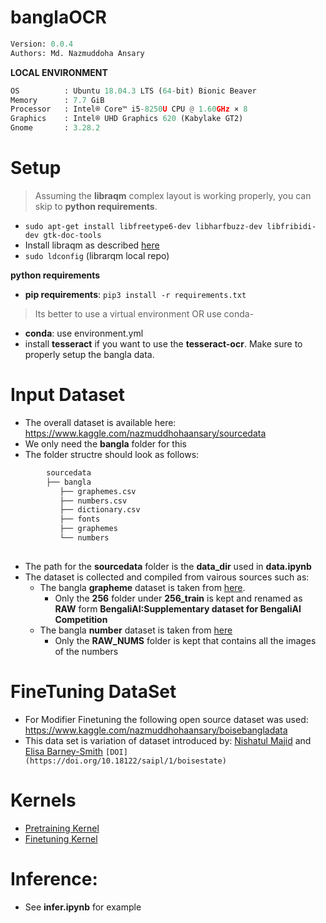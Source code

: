 # banglaOCR

```python
Version: 0.0.4     
Authors: Md. Nazmuddoha Ansary 
```

**LOCAL ENVIRONMENT**  
```python
OS          : Ubuntu 18.04.3 LTS (64-bit) Bionic Beaver        
Memory      : 7.7 GiB  
Processor   : Intel® Core™ i5-8250U CPU @ 1.60GHz × 8    
Graphics    : Intel® UHD Graphics 620 (Kabylake GT2)  
Gnome       : 3.28.2  
```
# Setup
>Assuming the **libraqm** complex layout is working properly, you can skip to **python requirements**. 
*  ```sudo apt-get install libfreetype6-dev libharfbuzz-dev libfribidi-dev gtk-doc-tools```
* Install libraqm as described [here](https://github.com/HOST-Oman/libraqm)
* ```sudo ldconfig``` (librarqm local repo)

**python requirements**
* **pip requirements**: ```pip3 install -r requirements.txt``` 
> Its better to use a virtual environment 
OR use conda-
* **conda**: use environment.yml
* install **tesseract** if you want to use the **tesseract-ocr**. Make sure to properly setup the bangla data. 

# Input Dataset
* The overall dataset is available here: https://www.kaggle.com/nazmuddhohaansary/sourcedata
* We only need the **bangla** folder for this
* The folder structre should look as follows:

```python
        sourcedata
        ├── bangla
           ├── graphemes.csv
           ├── numbers.csv
           ├── dictionary.csv
           ├── fonts
           ├── graphemes
           └── numbers
            
```
* The path for the **sourcedata** folder is the **data_dir** used in **data.ipynb**
* The dataset is collected and compiled from vairous sources such as:
    * The bangla **grapheme** dataset is taken from [here](https://www.kaggle.com/pestipeti/bengali-quick-eda/#data). 
        * Only the **256** folder under **256_train** is kept and renamed as **RAW** form **BengaliAI:Supplementary dataset for BengaliAI Competition**
    * The bangla **number** dataset is taken from [here](https://www.kaggle.com/nazmuddhohaansary/banglasymbols) 
        * Only the **RAW_NUMS** folder is kept that contains all the images of the numbers



# FineTuning DataSet

* For Modifier Finetuning the following open source dataset was used: https://www.kaggle.com/nazmuddhohaansary/boisebangladata
* This data set is variation of dataset introduced by:
[Nishatul Majid](https://orcid.org/0000-0001-5445-5252) and [Elisa Barney-Smith](https://orcid.org/0000-0003-2039-3844)
```[DOI](https://doi.org/10.18122/saipl/1/boisestate)```

# Kernels
* [Pretraining Kernel](https://www.kaggle.com/nazmuddhohaansary/image-to-font)
* [Finetuning Kernel](https://www.kaggle.com/nazmuddhohaansary/finetune-bhocr)

# Inference:
* See **infer.ipynb** for example